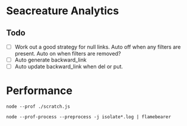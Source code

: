 # Seacreature Analytics

## Todo

- [ ] Work out a good strategy for null links. Auto off when any filters are present. Auto on when filters are removed?
- [ ] Auto generate backward_link
- [ ] Auto update backward_link when del or put.

# Performance

`node --prof ./scratch.js`

`node --prof-process --preprocess -j isolate*.log | flamebearer`
